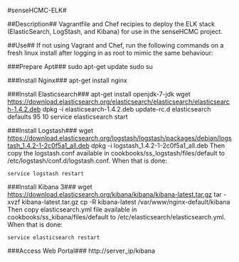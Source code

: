 #senseHCMC-ELK#

##Description##
Vagrantfile and Chef recipies to deploy the ELK stack (ElasticSearch, LogStash, and Kibana) for use in the senseHCMC project.

##Use##
If not using Vagrant and Chef, run the following commands on a fresh linux install after logging in as root to mimic the same behaviour:

###Prepare Apt###
    sudo apt-get update
    sudo su

###Install Nginx###
    apt-get install nginx
  
###Install Elasticsearch###
    apt-get install openjdk-7-jdk
    wget https://download.elasticsearch.org/elasticsearch/elasticsearch/elasticsearch-1.4.2.deb
    dpkg -i elasticsearch-1.4.2.deb
    update-rc.d elasticsearch defaults 95 10
    service elasticsearch start

###Install Logstash###
    wget https://download.elasticsearch.org/logstash/logstash/packages/debian/logstash_1.4.2-1-2c0f5a1_all.deb
    dpkg -i logstash_1.4.2-1-2c0f5a1_all.deb
  Then copy the logstash.conf available in cookbooks/ss_logstash/files/default to /etc/logstash/conf.d/logstash.conf.  When that is done:
  
    service logstash restart

###Install Kibana 3###
    wget https://download.elasticsearch.org/kibana/kibana/kibana-latest.tar.gz
    tar -xvzf kibana-latest.tar.gz
    cp -R kibana-latest /var/www/nginx-default/kibana
  Then copy elasticsearch.yml file available in cookbooks/ss_kibana/files/default to /etc/elasticsearch/elasticsearch.yml.  When that is done:

    service elasticsearch restart

###Access Web Portal###
    http://server_ip/kibana


